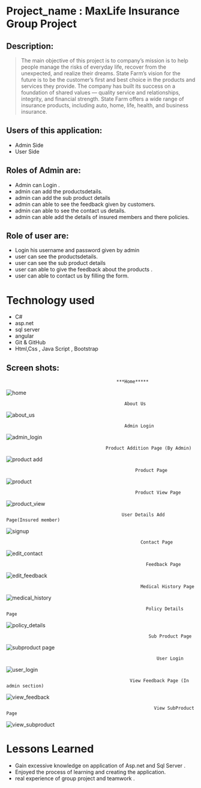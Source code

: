 

# Project_name : MaxLife Insurance Group Project
## Description:

> The main objective of this project is to company’s mission is to help people manage the risks of everyday life, recover from the unexpected, and realize their dreams. State Farm’s vision for the future is to be the customer’s first and best choice in the products and services they provide. The company has built its success on a foundation of shared values — quality service and relationships, integrity, and financial strength. State Farm offers a wide range of insurance products, including auto, home, life, health, and business insurance.
>
## Users of this application:
- Admin Side
- User Side

## Roles of Admin are:
- Admin can Login .
- admin can add the productsdetails.
- admin can add the sub product details
- admin can able to see the feedback given by customers.
- admin can able to see the contact us details.
- admin can able add the details of insured members and there policies.


## Role of user are:
- Login his username and password given by admin
- user can see the productsdetails.
- user can see the sub product details
- user can able to give the feedback about the products .
- user can able to contact us by filling the form.

# Technology used 
- C#
- asp.net
- sql server
- angular
- Git & GitHub
- Html,Css , Java Script , Bootstrap

## Screen shots:

                                           
                                             ***Home*****
                                   
![home](https://github.com/himanshu80580/Life_insurance_project/assets/139478787/4474e3be-41fb-4a4a-a2e3-6262e8449944)



                                                About Us
                                                
![about_us](https://github.com/himanshu80580/Life_insurance_project/assets/139478787/4315e341-e578-4209-a24c-5b2dedc083b9)



                                                Admin Login
                                                
![admin_login](https://github.com/himanshu80580/Life_insurance_project/assets/139478787/9e880ac4-4d92-475f-b55e-f3b75dff77bb)



                                         Product Addition Page (By Admin)
                                         
![product add](https://github.com/himanshu80580/Life_insurance_project/assets/139478787/646be2b3-4106-4f7f-9207-d6aa0887dc8f)



                                                    Product Page
                                                    
![product](https://github.com/himanshu80580/Life_insurance_project/assets/139478787/6208deaa-6508-4912-8d41-543dd353996a)



                                                    Product View Page 
                                                    
![product_view](https://github.com/himanshu80580/Life_insurance_project/assets/139478787/4c52f67b-a2d2-4cab-9b8c-7be62efdb4f1)



                                               User Details Add Page(Insured member)
                                               
![signup](https://github.com/himanshu80580/Life_insurance_project/assets/139478787/67a90d96-a3c5-41aa-9f27-41aaef22b09a)



                                                      Contact Page
                                                      
![edit_contact](https://github.com/himanshu80580/Life_insurance_project/assets/139478787/4eb4582c-1972-4823-9725-1ec00839d5ce)



                                                        Feedback Page
                                                        
![edit_feedback](https://github.com/himanshu80580/Life_insurance_project/assets/139478787/aa8589c8-d9d2-4f31-b2ec-796426626d34)



                                                      Medical History Page
                                                      
![medical_history](https://github.com/himanshu80580/Life_insurance_project/assets/139478787/79cf6714-dc96-41e3-8732-4519b57e990a)



                                                        Policy Details Page
                                                        
![policy_details](https://github.com/himanshu80580/Life_insurance_project/assets/139478787/76591bf0-6784-4a4f-926c-51a22a020d4b)



                                                         Sub Product Page 
                                                         
![subproduct page](https://github.com/himanshu80580/Life_insurance_project/assets/139478787/b540a17d-5188-483e-bfb8-1be244d8d063)



                                                            User Login
                                                            
![user_login](https://github.com/himanshu80580/Life_insurance_project/assets/139478787/9c8a99e9-09fd-4249-9bb1-5d0b4b468bce)



                                                  View Feedback Page (In admin section)
                                                  
![view_feedback](https://github.com/himanshu80580/Life_insurance_project/assets/139478787/4c083cc6-de7c-46d1-93ff-a79b2950c985)



                                                           View SubProduct Page
                                                           
![view_subproduct](https://github.com/himanshu80580/Life_insurance_project/assets/139478787/b58d0f16-37b0-43c5-b9bd-9c4231002586)




# Lessons Learned

- Gain excessive knowledge on application of Asp.net and Sql Server .
- Enjoyed the process of learning and creating the application.
- real experience of group project and teamwork .
